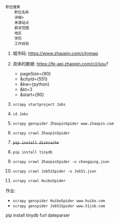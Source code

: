 ```
职位搜索
    职位名称
    详细>
    来源站点
    薪资范围
    地区
    学历
    工作经验
```
1. 城市码:
    https://www.zhaopin.com/citymap
2. 具体的数据:
    https://fe-api.zhaopin.com/c/i/sou?
    * pageSize={90}
    * &cityId={551}
    * &kw={python}
    * &kt=3
    * &start={90}


1. `scrapy startproject Jobs`
2. `cd Jobs`
3. `scrapy genspider ZhaopinSpider www.zhaopin.com`
4. `scrapy crawl ZhaopinSpider`
5. ~~`pip install diskcache`~~
6. `pip install tinydb`
7. `scrapy crawl ZhaopinSpider -o chongqing.json`
8. `scrapy crawl Job51Spider -o Job51.json`
9. `scrapy crawl HuiboSpider`

作业:
* `scrapy genspider HuiboSpider www.huibo.com`
* `scrapy genspider Job51Spider www.51job.com`

pip install tinydb furl dateparser